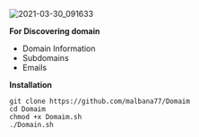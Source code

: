 ![2021-03-30_091633](https://user-images.githubusercontent.com/77072306/112942392-b5d89c00-9138-11eb-90dd-11b5010121ae.png)
                                              
**For Discovering domain**

* Domain Information
* Subdomains
* Emails

**Installation**
```
git clone https://github.com/malbana77/Domaim
cd Domaim
chmod +x Domaim.sh
./Domain.sh
```
